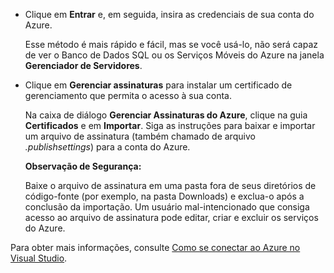 -   Clique em **Entrar** e, em seguida, insira as credenciais de sua conta do Azure.

    Esse método é mais rápido e fácil, mas se você usá-lo, não será capaz de ver o Banco de Dados SQL ou os Serviços Móveis do Azure na janela **Gerenciador de Servidores**.

-   Clique em **Gerenciar assinaturas** para instalar um certificado de gerenciamento que permita o acesso à sua conta.

    Na caixa de diálogo **Gerenciar Assinaturas do Azure**, clique na guia **Certificados** e em **Importar**. Siga as instruções para baixar e importar um arquivo de assinatura (também chamado de arquivo *.publishsettings*) para a conta do Azure.

    <div class="dev-callout"><strong>Observa&ccedil;&atilde;o de Seguran&ccedil;a:</strong><br /> <p>Baixe o arquivo de assinatura em uma pasta fora de seus diret&oacute;rios de c&oacute;digo-fonte (por exemplo, na pasta Downloads) e exclua-o ap&oacute;s a conclus&atilde;o da importa&ccedil;&atilde;o. Um usu&aacute;rio mal-intencionado que consiga acesso ao arquivo de assinatura pode editar, criar e excluir os servi&ccedil;os do Azure.</p></div>


Para obter mais informações, consulte [Como se conectar ao Azure no Visual Studio][].

  [Como se conectar ao Azure no Visual Studio]: http://go.microsoft.com/fwlink/?LinkId=324796
